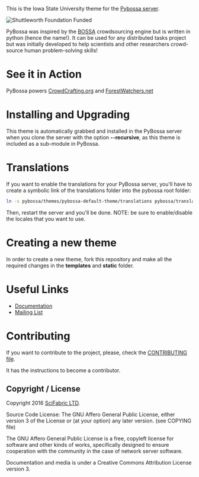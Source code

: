 This is the Iowa State University theme for the [Pybossa
server](https://github.com/PyBossa/pybossa).

![Shuttleworth Foundation Funded](http://pybossa.com/assets/img/shuttleworth-funded.png)

PyBossa was inspired by the [BOSSA](http://bossa.berkeley.edu/) crowdsourcing engine but is written in
python (hence the name!). It can be used for any distributed tasks project
but was initially developed to help scientists and other researchers
crowd-source human problem-solving skills!

# See it in Action

PyBossa powers [CrowdCrafting.org](http://crowdcrafting.org/) and [ForestWatchers.net](http://forestwatchers.net)

# Installing and Upgrading

This theme is automatically grabbed and installed in the PyBossa server when
you clone the server with the option **--recursive**, as this theme is included
as a sub-module in PyBossa.

# Translations

If you want to enable the translations for your PyBossa server, you'll have to create 
a symbolic link of the translations folder into the pybossa root folder:

```bash
ln -s pybossa/themes/pybossa-default-theme/translations pybossa/translations
```

Then, restart the server and you'll be done. NOTE: be sure to enable/disable the
locales that you want to use.

# Creating a new theme

In order to create a new theme, fork this repository and make all the required
changes in the **templates** and **static** folder.

# Useful Links

* [Documentation](http://docs.pybossa.com/)
* [Mailing List](http://lists.okfn.org/mailman/listinfo/open-science-dev)

# Contributing

If you want to contribute to the project, please, check the
[CONTRIBUTING file](CONTRIBUTING.md).

It has the instructions to become a contributor.

## Copyright / License

Copyright 2016 [SciFabric LTD](http://scifabric.com).

Source Code License: The GNU Affero General Public License, either version 3 of the License
or (at your option) any later version. (see COPYING file)

The GNU Affero General Public License is a free, copyleft license for
software and other kinds of works, specifically designed to ensure
cooperation with the community in the case of network server software.

Documentation and media is under a Creative Commons Attribution License version
3.

